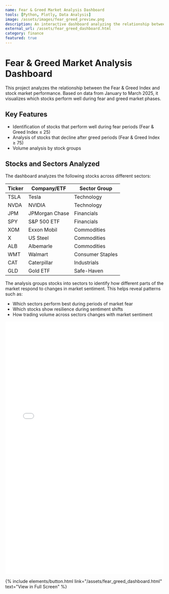 ```yaml
---
name: Fear & Greed Market Analysis Dashboard
tools: [Python, Plotly, Data Analysis]
image: /assets/images/fear_greed_preview.png
description: An interactive dashboard analyzing the relationship between market sentiment (Fear & Greed Index) and stock performance.
external_url: /assets/fear_greed_dashboard.html
category: finance
featured: true
---
```

# Fear & Greed Market Analysis Dashboard

This project analyzes the relationship between the Fear & Greed Index and stock market performance. Based on data from January to March 2025, it visualizes which stocks perform well during fear and greed market phases.

## Key Features
- Identification of stocks that perform well during fear periods (Fear & Greed Index ≤ 25)
- Analysis of stocks that decline after greed periods (Fear & Greed Index ≥ 75)
- Volume analysis by stock groups

## Stocks and Sectors Analyzed

The dashboard analyzes the following stocks across different sectors:

| Ticker | Company/ETF | Sector Group |
|--------|-------------|--------------|
| TSLA | Tesla | Technology |
| NVDA | NVIDIA | Technology |
| JPM | JPMorgan Chase | Financials |
| SPY | S&P 500 ETF | Financials |
| XOM | Exxon Mobil | Commodities |
| X | US Steel | Commodities |
| ALB | Albemarle | Commodities |
| WMT | Walmart | Consumer Staples |
| CAT | Caterpillar | Industrials |
| GLD | Gold ETF | Safe-Haven |

The analysis groups stocks into sectors to identify how different parts of the market respond to changes in market sentiment. This helps reveal patterns such as:

- Which sectors perform best during periods of market fear
- Which stocks show resilience during sentiment shifts
- How trading volume across sectors changes with market sentiment

<div class="embed-responsive">
  <iframe src="/assets/fear_greed_dashboard.html" height="800px" width="100%" frameborder="0"></iframe>
</div>

{% include elements/button.html link="/assets/fear_greed_dashboard.html" text="View in Full Screen" %}
